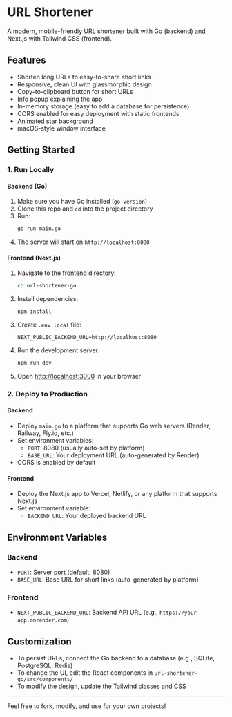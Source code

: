 # URL Shortener

A modern, mobile-friendly URL shortener built with Go (backend) and Next.js with Tailwind CSS (frontend).

## Features
- Shorten long URLs to easy-to-share short links
- Responsive, clean UI with glassmorphic design
- Copy-to-clipboard button for short URLs
- Info popup explaining the app
- In-memory storage (easy to add a database for persistence)
- CORS enabled for easy deployment with static frontends
- Animated star background
- macOS-style window interface

## Getting Started

### 1. Run Locally

#### Backend (Go)
1. Make sure you have Go installed (`go version`)
2. Clone this repo and `cd` into the project directory
3. Run:
   ```sh
   go run main.go
   ```
4. The server will start on `http://localhost:8080`

#### Frontend (Next.js)
1. Navigate to the frontend directory:
   ```sh
   cd url-shortener-go
   ```
2. Install dependencies:
   ```sh
   npm install
   ```
3. Create `.env.local` file:
   ```env
   NEXT_PUBLIC_BACKEND_URL=http://localhost:8080
   ```
4. Run the development server:
   ```sh
   npm run dev
   ```
5. Open [http://localhost:3000](http://localhost:3000) in your browser

### 2. Deploy to Production

#### Backend
- Deploy `main.go` to a platform that supports Go web servers (Render, Railway, Fly.io, etc.)
- Set environment variables:
  - `PORT`: 8080 (usually auto-set by platform)
  - `BASE_URL`: Your deployment URL (auto-generated by Render)
- CORS is enabled by default

#### Frontend
- Deploy the Next.js app to Vercel, Netlify, or any platform that supports Next.js
- Set environment variable:
  - `BACKEND_URL`: Your deployed backend URL

## Environment Variables

### Backend
- `PORT`: Server port (default: 8080)
- `BASE_URL`: Base URL for short links (auto-generated by platform)

### Frontend
- `NEXT_PUBLIC_BACKEND_URL`: Backend API URL (e.g., `https://your-app.onrender.com`)

## Customization
- To persist URLs, connect the Go backend to a database (e.g., SQLite, PostgreSQL, Redis)
- To change the UI, edit the React components in `url-shortener-go/src/components/`
- To modify the design, update the Tailwind classes and CSS

---

Feel free to fork, modify, and use for your own projects! 